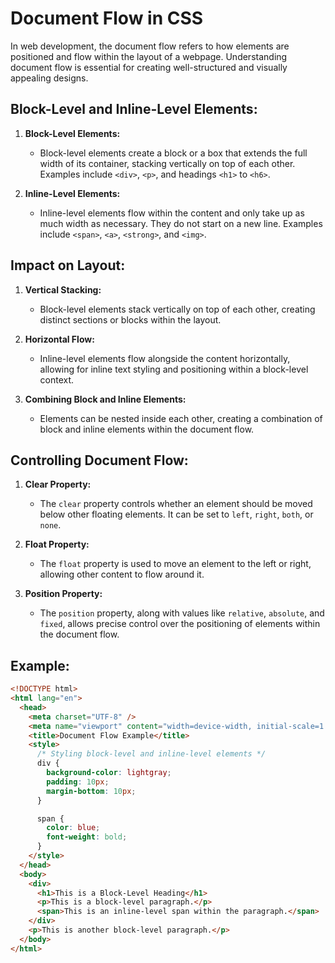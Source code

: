 # Document Flow in CSS

In web development, the document flow refers to how elements are positioned and flow within the layout of a webpage. Understanding document flow is essential for creating well-structured and visually appealing designs.

## Block-Level and Inline-Level Elements:

1. **Block-Level Elements:**

   - Block-level elements create a block or a box that extends the full width of its container, stacking vertically on top of each other. Examples include `<div>`, `<p>`, and headings `<h1>` to `<h6>`.

2. **Inline-Level Elements:**
   - Inline-level elements flow within the content and only take up as much width as necessary. They do not start on a new line. Examples include `<span>`, `<a>`, `<strong>`, and `<img>`.

## Impact on Layout:

1. **Vertical Stacking:**

   - Block-level elements stack vertically on top of each other, creating distinct sections or blocks within the layout.

2. **Horizontal Flow:**

   - Inline-level elements flow alongside the content horizontally, allowing for inline text styling and positioning within a block-level context.

3. **Combining Block and Inline Elements:**
   - Elements can be nested inside each other, creating a combination of block and inline elements within the document flow.

## Controlling Document Flow:

1. **Clear Property:**

   - The `clear` property controls whether an element should be moved below other floating elements. It can be set to `left`, `right`, `both`, or `none`.

2. **Float Property:**

   - The `float` property is used to move an element to the left or right, allowing other content to flow around it.

3. **Position Property:**
   - The `position` property, along with values like `relative`, `absolute`, and `fixed`, allows precise control over the positioning of elements within the document flow.

## Example:

```html
<!DOCTYPE html>
<html lang="en">
  <head>
    <meta charset="UTF-8" />
    <meta name="viewport" content="width=device-width, initial-scale=1.0" />
    <title>Document Flow Example</title>
    <style>
      /* Styling block-level and inline-level elements */
      div {
        background-color: lightgray;
        padding: 10px;
        margin-bottom: 10px;
      }

      span {
        color: blue;
        font-weight: bold;
      }
    </style>
  </head>
  <body>
    <div>
      <h1>This is a Block-Level Heading</h1>
      <p>This is a block-level paragraph.</p>
      <span>This is an inline-level span within the paragraph.</span>
    </div>
    <p>This is another block-level paragraph.</p>
  </body>
</html>
```
